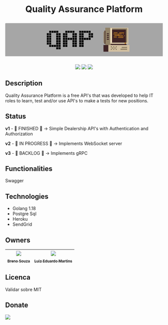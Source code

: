 <h1 align="center">
    <p align="center"> Quality Assurance Platform </p>
    <img alt="Quality Assurance Platform" src="./image/qap_8_bit.png">
</h1>

<p align="center">
    <img src="https://img.shields.io/static/v1?label=go&message=1.18&color=blue&logo=go">
    <img src="https://img.shields.io/badge/version-1.0.0-lightgrey">
    <img src="https://img.shields.io/badge/tests-passed-brightgreen">
</p>

## Description
Quality Assurance Platform is a free API's that was developed to help IT roles to learn, test and/or use API's to make a tests for new positions.

## Status
**v1** - :checkered_flag: FINISHED :checkered_flag: -> Simple Dealership API's with Authentication and Authorization

**v2** - :construction: IN PROGRESS :construction: -> Implements WebSocket server

**v3** - :floppy_disk: BACKLOG :floppy_disk: -> Implements gRPC

## Functionalities
Swagger

## Technologies
- Golang 1.18
- Postgre Sql
- Heroku
- SendGrid

## Owners
| [<img src="https://avatars.githubusercontent.com/u/5350132?v=4" width=115><br><sub>Breno Souza</sub>](https://github.com/brenos) |  [<img src="https://avatars.githubusercontent.com/u/36016665?v=4" width=115><br><sub>Luiz Eduardo Martins</sub>](https://github.com/luuizeduardo) |
| :---: | :---: |

## Licenca
Validar sobre MIT

## Donate
[![](https://www.paypalobjects.com/en_US/i/btn/btn_donateCC_LG.gif)](https://www.paypal.com/donate/?business=QBE4BAJYF5NRY&no_recurring=0&item_name=Help+us+keep+this+platform+online&currency_code=BRL)

